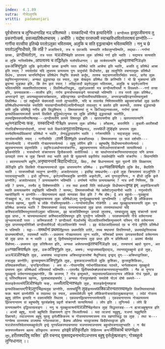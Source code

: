 ```yaml
---
index:  4.1.89
sutra:  गोत्रेऽलुगचि
vritti:  padamanjari
---
```


पूर्वत्रोत्तरत्र च लुग्विधानादिह नञ् प्रश्लिष्यते । यस्कादिभ्यो गोत्र इत्यादिनेति । `प्राग्दीव्यतः` इत्युपजीवनाय तु प्रकरणोत्कर्षः, प्रसज्यप्रतिषेधश्चायम् । अचीति । यद्येषा परसप्तमी स्याच्छविधावितरेतराश्रयं प्राप्नोति---गार्गीया वात्सीया इतिच्छे परतोऽलुका भवितव्यम्, अलुकि च सति वृद्धत्वाच्छेन भवितव्यमिति । ननु च छे परतोऽलुग्विधीयते, किं तर्हि ? `अजादिमात्रे, तत्र य एवाजादिः सम्भवति तत्रैवालुग्भविष्यति, तद्यथा---गर्गाणां छात्त्राः, `प्राग्दीव्यतोऽण्`, तत्र परतः `यञञोश्च` इति प्राप्तस्य लुकः प्रतिषेधे गर्गा इति भवति । यद्यप्यत्र सत्यसति वा लुकि नास्तिविशेषः, `आपत्यस्य च तद्धिते` इति यलोपविधानात् । इह त्वत्त्रेरपत्यानि बहूनि `इतश्चानिञः` इति ढकः `अत्त्रिभृगु` इति लुकि कृतेऽत्त्रीणां छात्त्रा इत्यणि परतः प्रतिषेधे सति आत्त्रेया इति भवति, असति तु प्रतिषेधे आत्त्रा इति स्यात् ? स्यादेतदेवं यदि लुप्तस्य प्रत्ययस्य पुनः प्रादुर्भावो विधीयतेत, इह त्वलुगिति वचनाल्लुकः प्रतिषेधो विधेयः, प्राप्तस्य चानभिनिर्वृस्य प्रतिषेधेन निवृत्तिः शक्यते कर्तुम्, ततश्च यद्यत्राणजादिरभिप्रेतः स्यात्, प्रागेव लुकः प्रवृत्तिरभ्युपगन्तव्या; अन्यथा वृद्धत्वाच्छ एव स्यात्, लुक चेत्प्रवृत्तः प्रतिषेधः किं करिष्यति ! यो हि भुक्तवन्तं प्रति ब्रूयान्मा भुङ्क्था इति, किं तेन कृतं स्यात् ! तदिहाजादौ प्रवृत्तेऽलुका भवितव्यम्, अलुकि च प्रवृत्तेऽजादिना भवितव्यमिति व्यक्तमितरेतराश्रयम् । विप्रतिषेधात्सिद्धम्, लुकोऽवकाशो यत्र प्राग्दीव्यतीयार्थो न विवक्ष्यते---गर्गा वत्सा इति, छस्यावकाशः---शालीय इति; गर्गाय इत्यत्रोभयप्रसङ्गे परत्वाच्छो भविष्यति । तत्र परतो लुकः प्रतिषेधः, अन्तरङ्गो लुग् अपत्यबहुत्वमात्रापेक्षत्वात्, बहिरङ्गश्छः प्राग्दीव्यतीयार्थापेक्षित्वात्, अन्तरङ्गबहिरङ्गयोश्चायुक्तो विप्रतिषेधः । एवं तर्ह्युच्यते चेदमजादौ परतो लुग्भवतीति, यदि च तावत्येव निमित्तमस्तीति बहुत्वमात्रापेक्षो लुक् प्रवर्तेत प्रतिषेधविधानमनर्थकं स्यादिति यावत्प्राग्दीव्यतीयोऽजादिर्नोत्पद्यते तावल्लुग् न प्रवर्तत इति कल्प्यते, ततश्च वृद्धत्वाच्छे सति लुकि प्रतिषिद्धे गर्गीय इति सिद्धमिष्टम् । विषयसप्तम्यां तु न किञ्चिद्यत्नसाध्यम्, गर्गाणां छात्त्रा इत्यर्थविवक्षायामजादौ प्रत्यये विवक्षिते बुद्धिस्थेऽनुत्पन्न एव लुकि प्रतिषिद्धे वृद्धत्वाच्छो भवतीति, तस्माद्विषयसप्तमीमाश्रित्याह---प्राग्दीव्यतीये प्रत्यये विषयभूत इति । खारपायणीया इति । खरपस्यापत्यानि बहूनि `नडादिभ्यः फक्`, `यस्कादिभ्यो गोत्रे` इति प्राप्तस्य लुकः प्रतिषेधः ।
कौबलम्, बादरमिति । कुबली-बदरीशब्दौ गोरादिङीषन्तावन्तोदात्तौ, ताभ्यां फले विकारे `अनुदात्तादेश्च` इत्यञ्, तस्य `फले लुक्` इति प्राप्तस्य लुकः तस्येदमित्यर्थविवक्षायां प्रतिषेधो न भवति, तेनावृद्धत्वादणेन भवति । गर्गरूप्यमिति । यद्यत्रालुक् स्याद्, सार्ग्यरूप्यमिति स्यात् ।
गार्गीयमिति । `तस्मै हितम्` इति प्राक्क्रीताच्छः ।
विषयसप्तम्या एव फलं दर्शयति---गोत्रस्येत्यादि । गोत्रस्येति गोत्रप्रत्ययस्येत्यर्थः । वहुषु लोपिन इति । बहुष्वर्थेषु विधीयमानलोपस्येत्यर्थः । बहुवचनान्तस्य प्रंवृत्ताविति । प्रवृत्तिःउअर्थान्तरसंक्रान्तिः, बहुवचनान्तस्य सतोऽर्थान्तरसंक्रान्तौ सत्यामित्यर्थः । द्व्येकयोरिति । यत्रार्थान्तरे संक्रान्तस्य द्वित्वैकत्वयोः सतोरित्यर्थः । सा चार्थान्तरसंक्रान्तिस्तदन्ताद्यदा यनि प्रत्यय उत्पद्यते तस्य च लुक् क्रियते तदा भवति लुप्ते हि युवप्रत्यये प्रकृतिरेव तदर्थमाहेति भवति संक्रान्तिः । बिदानामिति । बदस्यापत्यानि बहूनि, `अनृष्यानन्तर्ये बिदादिभ्योऽञ्`, बिदाः, तेषां बिधानामपत्यं युवा युवानौ वेति विवक्षायाम् `अतः` इति इञि विवक्षिते गोत्रप्रत्ययस्याञो लुकः प्राप्तस्यानेन प्रतिषेधः । इञः `ण्यक्षत्त्रियार्ष` इति लुकि बैदः, बैदाविति भवति । परसप्तमीपक्षे त्वलुग्न प्राप्नोति; अजादेरभावात् ।
इदमिह सम्प्रधार्यम्---इञो लुक् क्रियतामयं वाऽलुगिति ? परत्वादलुग्भवति । इञो लुग्नित्यः, कृतेऽप्यस्मिन्नलुकि प्राप्नोति अकृतेऽपि, अयं पुनरलुगनित्यः, न हीञो लुकि कृते प्राप्नोति; अजादेरभावात् ? प्रत्ययलक्षणेन भविष्यति । वर्णाश्रये नास्ति प्रत्ययलक्षणम् ? नात्र वर्णो निमित्तम्, किं तहि ? प्रत्ययः, तस्यैव तु विशेषणमचीति । तत्र यथा हलादौ पिति सार्वधातुके विधीयमानः `तृणह इम्` अतृणेडित्यत्रापि भवति प्रत्ययलक्षणेन तद्वदिहापि भविष्यति ? सत्यम्; विषयसप्तमीपक्षे नैवं क्लेशोऽनुभवनीयो भवति । ननूभयोरपि पक्षयोरिहापि न प्राप्नोति---बिदानामपत्यं बहवो माणवका बिदा इति ? नैष दोषः; द्वे अत्र बहुत्वे---युवबहुत्वं गोत्रबहुत्वं च, तत्र गोत्रबहुत्वाश्रयस्य लुकः प्रतिषेधोऽस्तु पुनर्युवबहुत्वाश्रयो लुग्भविष्यति । लुग्विधौ हि लौकिकस्य गोत्रस्य ग्रहणम्, युवापि च लोके गोत्रमित्युपचर्यते---गार्ग्यायणोऽस्मि गोत्रेणेति ।
अथ युवबहुत्वाश्रयस्यापि लुकः पुनः प्रतिषेधः कस्मान्न भवति ? विषयसप्तम्यां तावद् यस्यामवस्थायां लुक् प्राप्तः तस्यामवस्थायां यदि कश्चिदजादिर्विषयभूतस्ततोऽलुका भवितव्यम्, इह चाजादिर्विषयभूत उत्पन्नो लुप्तश्च, पश्चाद्युवसु बहुषु संक्रान्तौ सत्यां लुक् प्राप्तः, न चास्यामवस्थायां कश्चिदजादिविषयभूत इति पुनर्लुग्न भविष्यति । परसप्तम्यामपि गोत्रे वर्तमानस्या लुग्भवत्यजादौ परतः । कस्मिन्नजादौ ? प्राग्दीव्यतो येऽर्थास्तेषु योऽजादिस्तस्मिन्नित्युच्यमाने यस्मिन् गोत्रे वर्तमानस्य लुक् प्राप्तस्तद्व्यतिरिक्ते प्राग्दीव्यतीयेऽर्थे योऽजादिस्तत्रेति गम्यते । इह चेञेवाजादिस्तदर्थ एव च गोत्रे लुगिति प्रतिषेधो न भविष्यति ।
यद्वा---`समर्थानां प्रथमात्` इत्यतः प्रथमादिति वर्तते, तच्च षष्ठ्यन्तं विपरिणम्यते, प्रथमार्थवृत्तित्वाच्च प्राथम्यमाश्रीयते, तदयमर्थो भवति---प्रथमस्य गोत्रप्रत्ययस्य लुग्न भवति, यस्मिन्नर्थे प्रत्यय उत्पन्नस्तत्रैवार्थे वर्तमानस्य यो लुक् प्राप्तः स न भवति । इह तु द्वितीयमर्थमुपसंक्रान्तस्य लुक् प्राप्त इति न प्रतिषिध्यते । अवश्यं चैतदेवं विज्ञेयम्---प्रथमस्य लुक् प्रतिषिध्यत इति, अन्यथा अत्त्रेरपत्यम् `इतश्चानिञः` इति ढक्, तस्यापत्यं बहवो युवानः, अत इञः `ण्यक्षत्त्रियार्ष` इति लुक्, ढकः `अत्रिभृगु` इति लुक्, अत्त्रयः; भरद्वाजशब्दाद्विदाद्यञ्, तदन्ताद्युवबहुत्वे इञो लुक्, अञः `यञञोश्च` इति लुक्, अत्त्रयश्च भरद्वाजाश्च अत्त्रिभरद्वाजास्तेषां मैथुनिकाद् द्वन्द्वाद् वुन्---अत्त्रिभरद्वाजिका, तत्रालुक् प्राप्नोति; कुत्सादृष्यणः `अत्त्रिभृगु` इति लुक्, कुशकादञन्तादिञो लुकि कुशिकाः, कुत्सकुशिकिकाः, वसिष्ठकश्यपिकाः, भृग्वङ्गिरसिकाः । अय वा--गोपवनादिषु गर्घभार्गविकाशब्दः पठ्यते, भार्गवशब्दस्य युवबहुत्वे प्राप्तस्य लुकः प्रतिषेधार्थं तन्नियमार्थं भविष्यति---एतस्यैव द्वितीयमर्थम#उपसंक्रान्तस्यालुग्भवतीति । नैव वा पुनरत्र युवबहुत्वे वर्तमानस्यालुक्प्राप्नोति, किं कारणम् ? गोत्र इत्युच्यते, यद्यप्यपत्याधिकारादन्यत्र लौकिकं गोत्रं गृह्यते, इह तु पारिभाषिकस्य ग्रहणम्, युवशब्दसाहचर्यात् ; अन्यथा गोत्रयुवसंज्ञयोः समावेशे योऽयं दोषो वक्ष्यते---शालङ्केरपत्यं `यञिञोश्च` इति फक्, तस्य `पैलादिभ्यश्च` इति लुक्, शालङ्केर्यूनश्छात्रा इत्यर्थविवक्षायाम् `गोत्रेऽलुगचि` इत्यलुक् प्राप्नोति, ततश्च `यूनि लुक्` इत्यस्य `फक्फिञोरन्यतरस्याम्` इति विकल्पितत्वात्पक्षे फकः श्रवणं प्राप्नोतीति स तदवस्थ एव स्यात्, असमावेशेऽपि यूनो लौकिकगोत्रत्वादेवालुक्प्रसङ्गात् । तदेवं गोत्रस्य बहुषु लोपिन इत्यादि न वक्तव्यमिति स्थितम् ।
एकवचनद्विवचननान्तस्येत्यादि । एकवचनान्तस्य गोत्रप्रत्ययस्य द्विवचनान्तस्य वा बहुष्वर्थेषु युवसंज्ञकेषु प्रवृतौ संक्रान्तौ सत्यामित्यर्थः । लोप इति । लुगित्यर्थः । लोपे हि प्रत्ययलक्षणेन वृद्धिस्वरप्रसङ्गः । ननु च युवबहुत्वाश्रयो `यञञोश्च` इत्येवात्र लुक् सिद्धस्तत्राह---न ह्यत्राञ्बहुषूत्पन्न इति । अञ्यो बहुषु, यञ्यो बहुष्विति विज्ञायमाने लुग्न सिध्यतीत्यर्थः । यदा त्वञन्तं यद्वहुषु, यञन्तं यद्वहुष्विति विज्ञायते; तदाञन्तस्य बहुषु युवसु वृत्तेर्लौकिकस्य च गोत्रस्यापत्यमात्रस्य तत्र ग्रहणात्सिद्ध एव लुक् । तथा च---गार्ग्यश्च वात्स्यश्च वाज्यश्च गर्गवत्सवाजाः, बैदश्च और्वश्च भारद्वाजाश्च बिदौर्वभारद्वाजा इति यञञोरुत्पत्तिवेलायामबहुत्वेऽपि द्वन्द्वे युगपधिकरणवचनतया यञन्तस्याञन्तस्य बहुत्वोपजनाल्लुग्भवति । न चैवं काश्यपस्यैकस्य बह्व्यः प्रतिकृतयः काश्यपा इति `इवे प्रतिकृतौ` इति विहितस्य कनः `जीविकार्थे चापण्ये` इति लुप्, `हरीतक्यादिषु व्यक्तिः` इति वचनाद् युक्तवद्वचनाभावेऽञन्तस्य बहुषु वृत्तेर्लुक्प्रसङ्गः; गोत्रबहुत्वे लुग्विधानात् ।।
